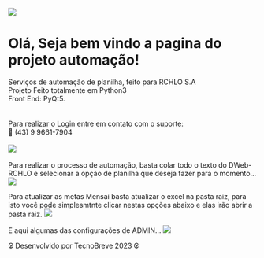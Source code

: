 <image src='https://github.com/TecnoBreve/Automacao/blob/main/img/man.png'></image>
<h1>Olá, Seja bem vindo a pagina do projeto automação!</h1>
Serviços de automação de planilha, feito para RCHLO S.A <br>
Projeto Feito totalmente em Python3 <br>
Front End: PyQt5. <br><br>
<br>
Para realizar o Login entre em contato com o suporte:<br>
📱 (43) 9 9661-7904
<br><br>
<image src='https://github.com/TecnoBreve/Automacao/blob/main/img/pscreen.jpeg'></image>
<br><br>
Para realizar o processo de automação, basta colar todo o texto do DWeb-RCHLO
e selecionar a opção de planilha que deseja fazer para o momento...
<image src='img/pscreen2.png'></image>

Para atualizar as metas Mensai basta atualizar o excel na pasta raiz,
para isto você pode simplesmtnte clicar nestas opções abaixo e elas irão abrir a pasta raiz.
<image src = "img/pscreen3.png"/>

E aqui algumas das configurações de ADMIN...
<image src = "img/pscreen4.png"/>
<p>₢ Desenvolvido por TecnoBreve 2023 ₢</p>

